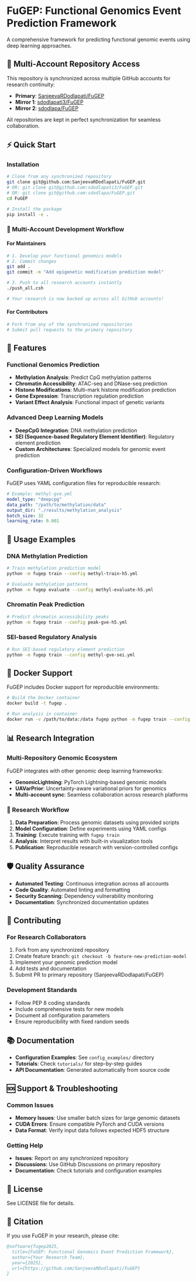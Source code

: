 # FuGEP: **Fu**nctional **G**enomics **E**vent **P**rediction Framework

A comprehensive framework for predicting functional genomic events using deep learning approaches.

## 🔗 Multi-Account Repository Access

This repository is synchronized across multiple GitHub accounts for research continuity:

- **Primary**: [SanjeevaRDodlapati/FuGEP](https://github.com/SanjeevaRDodlapati/FuGEP)
- **Mirror 1**: [sdodlapati3/FuGEP](https://github.com/sdodlapati3/FuGEP)  
- **Mirror 2**: [sdodlapa/FuGEP](https://github.com/sdodlapa/FuGEP)

All repositories are kept in perfect synchronization for seamless collaboration.

## ⚡ Quick Start

### Installation

```bash
# Clone from any synchronized repository
git clone git@github.com:SanjeevaRDodlapati/FuGEP.git
# OR: git clone git@github.com:sdodlapati3/FuGEP.git
# OR: git clone git@github.com:sdodlapa/FuGEP.git
cd FuGEP

# Install the package
pip install -e .
```

### 🚀 Multi-Account Development Workflow

#### For Maintainers

```bash
# 1. Develop your functional genomics models
# 2. Commit changes
git add .
git commit -m "Add epigenetic modification prediction model"

# 3. Push to all research accounts instantly
./push_all.csh

# Your research is now backed up across all GitHub accounts!
```

#### For Contributors

```bash
# Fork from any of the synchronized repositories
# Submit pull requests to the primary repository
```

## 🧬 Features

### Functional Genomics Prediction

- **Methylation Analysis**: Predict CpG methylation patterns
- **Chromatin Accessibility**: ATAC-seq and DNase-seq prediction
- **Histone Modifications**: Multi-mark histone modification prediction
- **Gene Expression**: Transcription regulation prediction
- **Variant Effect Analysis**: Functional impact of genetic variants

### Advanced Deep Learning Models

- **DeepCpG Integration**: DNA methylation prediction
- **SEI (Sequence-based Regulatory Element Identifier)**: Regulatory element prediction
- **Custom Architectures**: Specialized models for genomic event prediction

### Configuration-Driven Workflows

FuGEP uses YAML configuration files for reproducible research:

```yaml
# Example: methyl-gve.yml
model_type: "deepcpg"
data_path: "/path/to/methylation/data"
output_dir: "./results/methylation_analysis"
batch_size: 32
learning_rate: 0.001
```

## 🔧 Usage Examples

### DNA Methylation Prediction

```bash
# Train methylation prediction model
python -m fugep train --config methyl-train-h5.yml

# Evaluate methylation patterns
python -m fugep evaluate --config methyl-evaluate-h5.yml
```

### Chromatin Peak Prediction

```bash
# Predict chromatin accessibility peaks
python -m fugep train --config peak-gve-h5.yml
```

### SEI-based Regulatory Analysis

```bash
# Run SEI-based regulatory element prediction
python -m fugep train --config methyl-gve-sei.yml
```

## 🐳 Docker Support

FuGEP includes Docker support for reproducible environments:

```bash
# Build the Docker container
docker build -t fugep .

# Run analysis in container
docker run -v /path/to/data:/data fugep python -m fugep train --config /data/config.yml
```

## 📊 Research Integration

### Multi-Repository Genomic Ecosystem

FuGEP integrates with other genomic deep learning frameworks:

- **GenomicLightning**: PyTorch Lightning-based genomic models
- **UAVarPrior**: Uncertainty-aware variational priors for genomics
- **Multi-account sync**: Seamless collaboration across research platforms

### 🔬 Research Workflow

1. **Data Preparation**: Process genomic datasets using provided scripts
2. **Model Configuration**: Define experiments using YAML configs  
3. **Training**: Execute training with `fugep train`
4. **Analysis**: Interpret results with built-in visualization tools
5. **Publication**: Reproducible research with version-controlled configs

## 🛡️ Quality Assurance

- **Automated Testing**: Continuous integration across all accounts
- **Code Quality**: Automated linting and formatting
- **Security Scanning**: Dependency vulnerability monitoring
- **Documentation**: Synchronized documentation updates

## 🤝 Contributing

### For Research Collaborators

1. Fork from any synchronized repository
2. Create feature branch: `git checkout -b feature-new-prediction-model`
3. Implement your genomic prediction model
4. Add tests and documentation
5. Submit PR to primary repository (SanjeevaRDodlapati/FuGEP)

### Development Standards

- Follow PEP 8 coding standards
- Include comprehensive tests for new models
- Document all configuration parameters
- Ensure reproducibility with fixed random seeds

## 📚 Documentation

- **Configuration Examples**: See `config_examples/` directory
- **Tutorials**: Check `tutorials/` for step-by-step guides
- **API Documentation**: Generated automatically from source code

## 🆘 Support & Troubleshooting

### Common Issues

- **Memory Issues**: Use smaller batch sizes for large genomic datasets
- **CUDA Errors**: Ensure compatible PyTorch and CUDA versions
- **Data Format**: Verify input data follows expected HDF5 structure

### Getting Help

- **Issues**: Report on any synchronized repository
- **Discussions**: Use GitHub Discussions on primary repository
- **Documentation**: Check tutorials and configuration examples

## 📄 License

See LICENSE file for details.

## 🎯 Citation

If you use FuGEP in your research, please cite:

```bibtex
@software{fugep2025,
  title={FuGEP: Functional Genomics Event Prediction Framework},
  author={Your Research Team},
  year={2025},
  url={https://github.com/SanjeevaRDodlapati/FuGEP}
}
```
